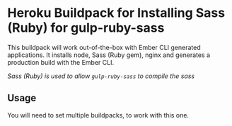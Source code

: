 # Heroku Buildpack for Installing Sass (Ruby) for gulp-ruby-sass

This buildpack will work out-of-the-box with Ember CLI generated applications. It installs node, Sass (Ruby gem), nginx and generates a production build with the Ember CLI.

*Sass (Ruby) is used to allow `gulp-ruby-sass` to compile the sass*

## Usage

You will need to set multiple buildpacks, to work with this one.
